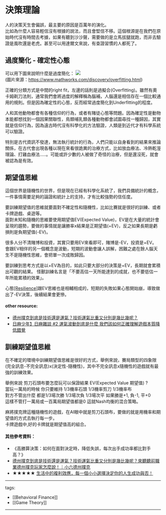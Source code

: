 # 決策理論

人的決策天生會偏誤，最主要的原因是百萬年的演化。  
比如為什麼人容易輕信沒有根據的說法，而且會堅信不移。這個根源是在我們在原始時代沒有時間去考據，如果有聽到沙沙聲，需要做的是立馬拔腿就跑，而非去驗證是風吹還是老虎。甚至可以用達爾文來說，有查證習慣的人都死了。


## 過度簡化 - 確定性心態
可以用下圖來說明什麼是過度簡化：
![](https://www.mathworks.com/discovery/overfitting/_jcr_content/mainParsys/image.adapt.full.medium.svg/1686825007300.svg)  
(圖片來源：https://www.mathworks.com/discovery/overfitting.html)  

正確的分類方式是中間的right fit，左邊的話則是過擬合(Overfitting)。雖然有奧卡姆剃刀法則，通常我們會將過度的解釋稱為腦補，人腦還是相信存在一個比較通用的規則。但是因為確定性的心態，反而經常過度簡化到Underfitting的程度。

人和其他動物都會有各種信仰的行為，或者有賭徒心態等問題。因為確定性是動物本能都想找到一個因果關聯性，鳥類哺乳類各種動物都會試圖尋找一種歸因，其實就是信仰行為，因為遠古時代沒有科學化的方法驗證，人類是到近代才有科學系統可以驗證。

特別是古代資訊不發達，無法執行統計的行為，人們只能以自身看到的結果來推論關係，在古代會出現各種以現在來看很詭異的治療方式，比如放血療法、冷熱乾溼理論、打雞血療法.....。可能或許少數的人被做了奇怪的治療，但是還沒死，就會被認為是有效。

## 期望值思維
這個世界是隨機性的世界，但是現在已經有科學化系統了，我們具備統計的概念，一件事情需要足夠的論證和統計上的支持，才有比較強勢的信任度。

要訓練期望值的思維就要面對不確定性和隨機性，比如比賽就是很好的訓練、或者卡牌遊戲、桌遊等。  
面對未知和隨機的思維要使用期望值EV(Expected Value)，EV是在大量的統計會呈現的趨勢，要做的事情就是讓勝率x結果是正期望值(+EV)，反之如果長期是虧損則是負期望值(-EV)。

很多人分不清賭博和投資，其實只要用EV來看即可，賭博是-EV，投資是+EV。
會跟EV相伴的另一個概念是波動，短期的波動會讓人誤解，困難之處在餘人腦天生不是隨機性思維，會把單一次成敗歸因。

要訓練到思考方式是以+EV為目的，如此只要大部分的決策是+EV，長期就會累積出可觀的結果。
怪獸訓練名言是「不要高估一天所能達到的成就，也不要低估一年所能累積的效果」。

心態[[Resilience]](/Content/Social%20Science/Psychology/Resilience)跟EV思維也是相輔相成的，短期的失敗如果心態開始崩，導致做出了-EV決策，後續結果會更慘。

#### other resource:
* [德州撲克到底是技術還是運氣？技術運氣比重又分別是幾比幾呢？](https://www.youtube.com/watch?v=2iwgZC5mHuk)
* [日麻少年】日麻雜談 #2 運氣波動到底是什麼 我們該如何正確理解遊戲本質降低錯覺](https://www.youtube.com/watch?v=OL2OvsT23_Y)


## 訓練期望值思維
在不確定的環境中訓練期望值思維是很好的方式，舉例來說，賽局類型的四象限(完全訊息-不完全訊息)x(決定性-隨機性)，其中不完全訊息x隨機性的遊戲就有最強的訓練效果。

舉例來說 剪刀石頭布要怎麼玩可以保證結果 EV(Expected Value 期望值) ?  
當玩一萬局的時候  你只要維持 1/3機率石頭  1/3機率剪刀  1/3機率布  
對方不管出什麼  都是1/3場次勝 1/3場次負 1/3場次平  如果勝是+1, 負-1, 平+0  
這樣不管打一萬局或一百萬局期望值都是0 這就Nash均衡的混合策略。

麻將撲克牌這種隨機性的遊戲，在AI眼中就是剪刀石頭布，要做的就是用機率和期望值的方式去執行每一步。  
卡牌遊戲中,好的卡牌就是期望值高的組合。


#### 其他參考資料：
* 《高勝算決策：如何在面對決定時，降低失誤，每次出手成功率都比對手高？》
* [德州撲克到底是技術還是運氣？技術運氣比重又分別是幾比幾呢？來聽聽前職業德州撲克玩家怎麼說！｜小六德州撲克](https://www.youtube.com/watch?v=2iwgZC5mHuk)
* ★★★★★ [生活中的複利效應，每一個小小選擇決定你的人生成功與否！](https://youtu.be/HS-VCcy5s_I)


---
tags:
  - [[Behavioral Finance]]
  - [[Game Theory]]

---
